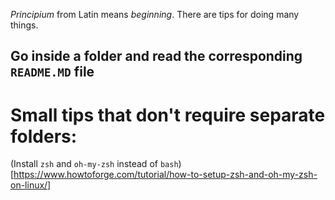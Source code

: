 *Principium* from Latin means *beginning*. There are tips for doing many things.

## Go inside a folder and read the corresponding `README.MD` file


# Small tips that don't require separate folders:
(Install `zsh` and `oh-my-zsh` instead of `bash`)[https://www.howtoforge.com/tutorial/how-to-setup-zsh-and-oh-my-zsh-on-linux/]

